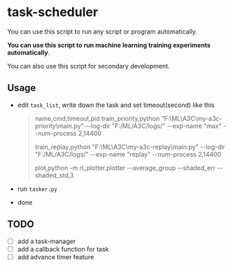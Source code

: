# task-scheduler

You can use this script to run any script or program automatically.

**You can use this script to run machine learning training experiments automatically**.

You can also use this script for secondary development.

## Usage

- edit  `task_list`, write down the task and set timeout(second) like this

  > name,cmd,timeout,pid
  > train_priority,python "F:\ML\A3C\my-a3c-priority\main.py" --log-dir "F:/ML/A3C/logs/" --exp-name "max" --num-process 2,14400
  >
  > train_replay,python "F:\ML\A3C\my-a3c-replay\main.py" --log-dir "F:/ML/A3C/logs/" --exp-name "replay" --num-process 2,14400
  >
  > plot,python -m rl_plotter.plotter --average_group --shaded_err --shaded_std,3

 - run `tasker.py`

- done



## TODO

- [ ] add a task-manager
- [ ] add a callback function for task
- [ ] add advance timer feature